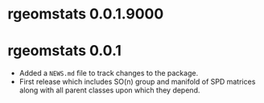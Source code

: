 # rgeomstats 0.0.1.9000

# rgeomstats 0.0.1

* Added a `NEWS.md` file to track changes to the package.
* First release which includes SO(n) group and manifold of SPD matrices along
with all parent classes upon which they depend.
